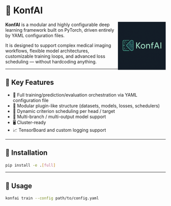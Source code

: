 
# 🧠 KonfAI
<img src="Logo.png" alt="KonfAI Logo" width="150" align="right"/>

**KonfAI** is a modular and highly configurable deep learning framework built on PyTorch, driven entirely by YAML configuration files.

It is designed to support complex medical imaging workflows, flexible model architectures, customizable training loops, and advanced loss scheduling — without hardcoding anything.

---

## 🔧 Key Features

- 🔀 Full training/prediction/evaluation orchestration via YAML configuration file
- 🧩 Modular plugin-like structure (datasets, models, losses, schedulers)
- 🔄 Dynamic criterion scheduling per head / target
- 🧠 Multi-branch / multi-output model support
- 🖥️ Cluster-ready
- 📈 TensorBoard and custom logging support

---

## 🚀 Installation

```bash
pip install -e .[full]
```

---

## 🧪 Usage

```bash
konfai train --config path/to/config.yaml
```
